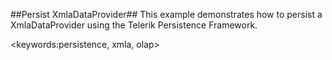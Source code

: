 ##Persist XmlaDataProvider##
This example demonstrates how to persist a XmlaDataProvider using the Telerik Persistence Framework.

<keywords:persistence, xmla, olap>